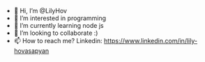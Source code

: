 - 👋 Hi, I’m @LilyHov
- 👀 I’m interested in programming
- 🌱 I’m currently learning node js
- 💞️ I’m looking to collaborate :)
- 📫 How to reach me? Linkedin: https://www.linkedin.com/in/lily-hovasapyan

<!---
LilyHov/LilyHov is a ✨ special ✨ repository because its `README.md` (this file) appears on your GitHub profile.
You can click the Preview link to take a look at your changes.
--->
